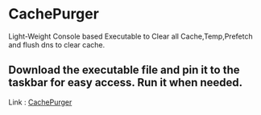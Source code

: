# CachePurger
 Light-Weight Console based Executable to Clear all Cache,Temp,Prefetch and flush dns to clear cache.

## Download the executable file and pin it to the taskbar for easy access. Run it when needed.

Link : [CachePurger]()
